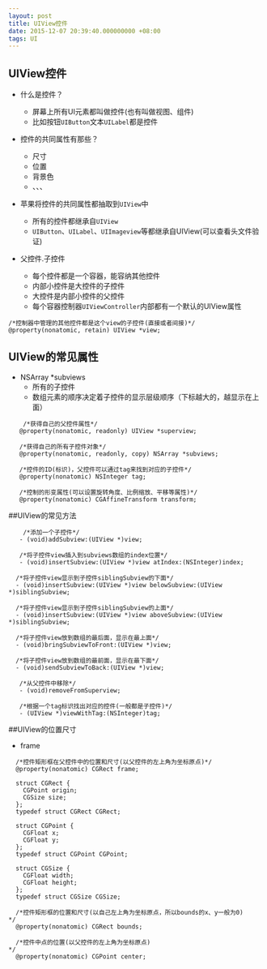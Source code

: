 ```yaml
---
layout: post
title: UIView控件
date: 2015-12-07 20:39:40.000000000 +08:00
tags: UI
---
```


## UIView控件
- 什么是控件？
    - 屏幕上所有UI元素都叫做控件(也有叫做视图、组件)
    - 比如按钮`UIButton`文本`UILabel`都是控件


- 控件的共同属性有那些？
    - 尺寸
    - 位置
    - 背景色
    - 、、、


- 苹果将控件的共同属性都抽取到`UIView`中
    - 所有的控件都继承自`UIView`
    - `UIButton`、`UILabel`、`UIImageview`等都继承自UIView(可以查看头文件验证)


- 父控件.子控件
    - 每个控件都是一个容器，能容纳其他控件
    - 内部小控件是大控件的子控件
    - 大控件是内部小控件的父控件
    - 每个容器控制器`UIViewController`内部都有一个默认的UIView属性

```ojct
/*控制器中管理的其他控件都是这个view的子控件(直接或者间接)*/
@property(nonatomic, retain) UIView *view;

```

## UIView的常见属性
- NSArray *subviews
    - 所有的子控件
    - 数组元素的顺序决定着子控件的显示层级顺序（下标越大的，越显示在上面）

```objc
    /*获得自己的父控件属性*/
   @property(nonatomic, readonly) UIView *superview;
   
   /*获得自己的所有子控件对象*/
   @property(nonatomic, readonly, copy) NSArray *subviews;
   
   /*控件的ID(标识)，父控件可以通过tag来找到对应的子控件*/
   @property(nonatomic) NSInteger tag;
   
   /*控制的形变属性(可以设置旋转角度、比例缩放、平移等属性)*/
   @property(nonatomic) CGAffineTransform transform;
```

##UIView的常见方法

```objc
    /*添加一个子控件*/
   - (void)addSubview:(UIView *)view;
   
   /*将子控件view插入到subviews数组的index位置*/
   - (void)insertSubview:(UIView *)view atIndex:(NSInteger)index;

  /*将子控件view显示到子控件siblingSubview的下面*/
  - (void)insertSubview:(UIView *)view belowSubview:(UIView *)siblingSubview;
  
  /*将子控件view显示到子控件siblingSubview的上面*/
  - (void)insertSubview:(UIView *)view aboveSubview:(UIView *)siblingSubview;

  /*将子控件view放到数组的最后面，显示在最上面*/
  - (void)bringSubviewToFront:(UIView *)view;
  
  /*将子控件view放到数组的最前面，显示在最下面*/
  - (void)sendSubviewToBack:(UIView *)view;
   
   /*从父控件中移除*/
   - (void)removeFromSuperview;
     
   /*根据一个tag标识找出对应的控件(一般都是子控件)*/
   - (UIView *)viewWithTag:(NSInteger)tag;
```

##UIView的位置尺寸
- frame

```objc
  /*控件矩形框在父控件中的位置和尺寸(以父控件的左上角为坐标原点)*/
  @property(nonatomic) CGRect frame;
  
  struct CGRect {
    CGPoint origin;
    CGSize size;
  };
  typedef struct CGRect CGRect;
  
  struct CGPoint {
    CGFloat x;
    CGFloat y;
  };
  typedef struct CGPoint CGPoint;

  struct CGSize {
    CGFloat width;
    CGFloat height;
  };
  typedef struct CGSize CGSize;
```  

    

```  
  /*控件矩形框的位置和尺寸(以自己左上角为坐标原点，所以bounds的x、y一般为0)
*/
  @property(nonatomic) CGRect bounds;
  
  /*控件中点的位置(以父控件的左上角为坐标原点)
*/
  @property(nonatomic) CGPoint center;

```